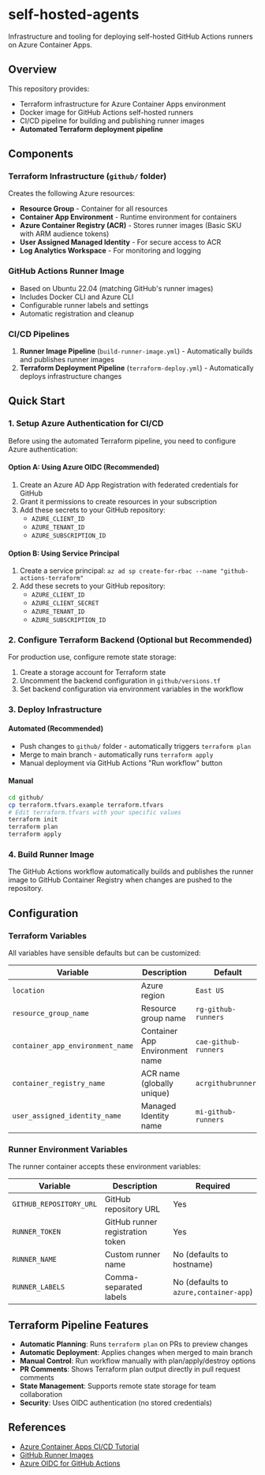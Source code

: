 # self-hosted-agents

Infrastructure and tooling for deploying self-hosted GitHub Actions runners on Azure Container Apps.

## Overview

This repository provides:
- Terraform infrastructure for Azure Container Apps environment
- Docker image for GitHub Actions self-hosted runners
- CI/CD pipeline for building and publishing runner images
- **Automated Terraform deployment pipeline**

## Components

### Terraform Infrastructure (`github/` folder)

Creates the following Azure resources:
- **Resource Group** - Container for all resources
- **Container App Environment** - Runtime environment for containers
- **Azure Container Registry (ACR)** - Stores runner images (Basic SKU with ARM audience tokens)
- **User Assigned Managed Identity** - For secure access to ACR
- **Log Analytics Workspace** - For monitoring and logging

### GitHub Actions Runner Image

- Based on Ubuntu 22.04 (matching GitHub's runner images)
- Includes Docker CLI and Azure CLI
- Configurable runner labels and settings
- Automatic registration and cleanup

### CI/CD Pipelines

1. **Runner Image Pipeline** (`build-runner-image.yml`) - Automatically builds and publishes runner images
2. **Terraform Deployment Pipeline** (`terraform-deploy.yml`) - Automatically deploys infrastructure changes

## Quick Start

### 1. Setup Azure Authentication for CI/CD

Before using the automated Terraform pipeline, you need to configure Azure authentication:

#### Option A: Using Azure OIDC (Recommended)

1. Create an Azure AD App Registration with federated credentials for GitHub
2. Grant it permissions to create resources in your subscription
3. Add these secrets to your GitHub repository:
   - `AZURE_CLIENT_ID`
   - `AZURE_TENANT_ID` 
   - `AZURE_SUBSCRIPTION_ID`

#### Option B: Using Service Principal

1. Create a service principal: `az ad sp create-for-rbac --name "github-actions-terraform"`
2. Add these secrets to your GitHub repository:
   - `AZURE_CLIENT_ID`
   - `AZURE_CLIENT_SECRET`
   - `AZURE_TENANT_ID`
   - `AZURE_SUBSCRIPTION_ID`

### 2. Configure Terraform Backend (Optional but Recommended)

For production use, configure remote state storage:

1. Create a storage account for Terraform state
2. Uncomment the backend configuration in `github/versions.tf`
3. Set backend configuration via environment variables in the workflow

### 3. Deploy Infrastructure

#### Automated (Recommended)
- Push changes to `github/` folder - automatically triggers `terraform plan`
- Merge to main branch - automatically runs `terraform apply`
- Manual deployment via GitHub Actions "Run workflow" button

#### Manual
```bash
cd github/
cp terraform.tfvars.example terraform.tfvars
# Edit terraform.tfvars with your specific values
terraform init
terraform plan
terraform apply
```

### 4. Build Runner Image

The GitHub Actions workflow automatically builds and publishes the runner image to GitHub Container Registry when changes are pushed to the repository.

## Configuration

### Terraform Variables

All variables have sensible defaults but can be customized:

| Variable | Description | Default |
|----------|-------------|---------|
| `location` | Azure region | `East US` |
| `resource_group_name` | Resource group name | `rg-github-runners` |
| `container_app_environment_name` | Container App Environment name | `cae-github-runners` |
| `container_registry_name` | ACR name (globally unique) | `acrgithubrunners` |
| `user_assigned_identity_name` | Managed Identity name | `mi-github-runners` |

### Runner Environment Variables

The runner container accepts these environment variables:

| Variable | Description | Required |
|----------|-------------|----------|
| `GITHUB_REPOSITORY_URL` | GitHub repository URL | Yes |
| `RUNNER_TOKEN` | GitHub runner registration token | Yes |
| `RUNNER_NAME` | Custom runner name | No (defaults to hostname) |
| `RUNNER_LABELS` | Comma-separated labels | No (defaults to `azure,container-app`) |

## Terraform Pipeline Features

- **Automatic Planning**: Runs `terraform plan` on PRs to preview changes
- **Automatic Deployment**: Applies changes when merged to main branch
- **Manual Control**: Run workflow manually with plan/apply/destroy options
- **PR Comments**: Shows Terraform plan output directly in pull request comments
- **State Management**: Supports remote state storage for team collaboration
- **Security**: Uses OIDC authentication (no stored credentials)

## References

- [Azure Container Apps CI/CD Tutorial](https://learn.microsoft.com/en-us/azure/container-apps/tutorial-ci-cd-runners-jobs?tabs=bash&pivots=container-apps-jobs-self-hosted-ci-cd-github-actions)
- [GitHub Runner Images](https://github.com/actions/runner-images)
- [Azure OIDC for GitHub Actions](https://docs.microsoft.com/en-us/azure/active-directory/develop/workload-identity-federation-create-trust)
